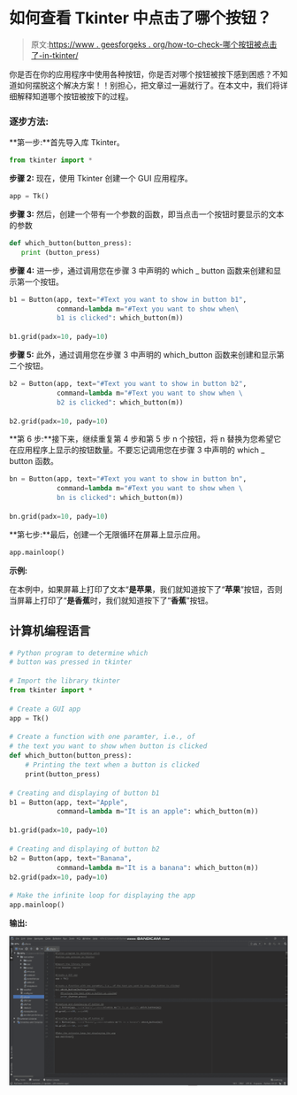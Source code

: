 # 如何查看 Tkinter 中点击了哪个按钮？

> 原文:[https://www . geesforgeks . org/how-to-check-哪个按钮被点击了-in-tkinter/](https://www.geeksforgeeks.org/how-to-check-which-button-was-clicked-in-tkinter/)

你是否在你的应用程序中使用各种按钮，你是否对哪个按钮被按下感到困惑？不知道如何摆脱这个解决方案！！别担心，把文章过一遍就行了。在本文中，我们将详细解释知道哪个按钮被按下的过程。

### 逐步方法:

**第一步:**首先导入库 Tkinter。

```py
from tkinter import *
```

**步骤 2:** 现在，使用 Tkinter 创建一个 GUI 应用程序。

```py
app = Tk()
```

**步骤 3:** 然后，创建一个带有一个参数的函数，即当点击一个按钮时要显示的文本的参数

```py
def which_button(button_press):
   print (button_press)
```

**步骤 4:** 进一步，通过调用您在步骤 3 中声明的 which _ button 函数来创建和显示第一个按钮。

```py
b1 = Button(app, text="#Text you want to show in button b1",
            command=lambda m="#Text you want to show when\
            b1 is clicked": which_button(m))

b1.grid(padx=10, pady=10)
```

**步骤 5:** 此外，通过调用您在步骤 3 中声明的 which_button 函数来创建和显示第二个按钮。

```py
b2 = Button(app, text="#Text you want to show in button b2",
            command=lambda m="#Text you want to show when \
            b2 is clicked": which_button(m))

b2.grid(padx=10, pady=10)
```

**第 6 步:**接下来，继续重复第 4 步和第 5 步 n 个按钮，将 n 替换为您希望它在应用程序上显示的按钮数量。不要忘记调用您在步骤 3 中声明的 which _ button 函数。

```py
bn = Button(app, text="#Text you want to show in button bn",
            command=lambda m="#Text you want to show when \
            bn is clicked": which_button(m))

bn.grid(padx=10, pady=10)
```

**第七步:**最后，创建一个无限循环在屏幕上显示应用。

```py
app.mainloop()
```

**示例:**

在本例中，如果屏幕上打印了文本“**是苹果**，我们就知道按下了“**苹果**”按钮，否则当屏幕上打印了“**是香蕉**时，我们就知道按下了“**香蕉**”按钮。

## 计算机编程语言

```py
# Python program to determine which
# button was pressed in tkinter

# Import the library tkinter
from tkinter import *

# Create a GUI app
app = Tk()

# Create a function with one paramter, i.e., of 
# the text you want to show when button is clicked
def which_button(button_press):
    # Printing the text when a button is clicked
    print(button_press)

# Creating and displaying of button b1
b1 = Button(app, text="Apple",
            command=lambda m="It is an apple": which_button(m))

b1.grid(padx=10, pady=10)

# Creating and displaying of button b2
b2 = Button(app, text="Banana",
            command=lambda m="It is a banana": which_button(m))
b2.grid(padx=10, pady=10)

# Make the infinite loop for displaying the app
app.mainloop()
```

**输出:**

![](img/706b48fef0c348f17dcd3f4a9a6fef33.png)